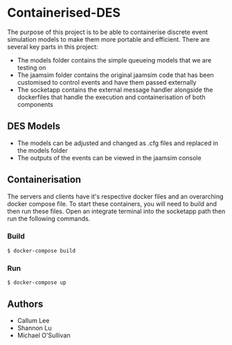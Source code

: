 # Containerised-DES
The purpose of this project is to be able to containerise discrete event simulation models to make them more portable and efficient. There are several key parts in this project: 
- The models folder contains the simple queueing models that we are testing on
- The jaamsim folder contains the original jaamsim code that has been customised to control events and have them passed externally
- The socketapp contains the external message handler alongside the dockerfiles that handle the execution and containerisation of both components

## DES Models
- The models can be adjusted and changed as .cfg files and replaced in the models folder 
- The outputs of the events can be viewed in the jaamsim console


## Containerisation
The servers and clients have it's respective docker files and an overarching docker compose file. To start these containers, you will need to build and then run these files. Open an integrate terminal into the socketapp path then run the following commands.

### Build
```
$ docker-compose build
```

### Run
```
$ docker-compose up
```

## Authors
- Callum Lee
- Shannon Lu
- Michael O'Sullivan